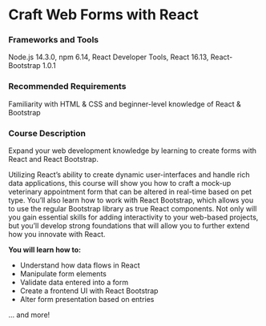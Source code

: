 
# Craft Web Forms with React

### Frameworks and Tools

Node.js 14.3.0, npm 6.14, React Developer Tools, React 16.13, React-Bootstrap 1.0.1

### Recommended Requirements

Familiarity with HTML & CSS and beginner-level knowledge of React & Bootstrap

### Course Description
Expand your web development knowledge by learning to create forms with React and React Bootstrap.

Utilizing React’s ability to create dynamic user-interfaces and handle rich data applications, this course will show you how to craft a mock-up veterinary appointment form that can be altered in real-time based on pet type. You’ll also learn how to work with React Bootstrap, which allows you to use the regular Bootstrap library as true React components. Not only will you gain essential skills for adding interactivity to your web-based projects, but you’ll develop strong foundations that will allow you to further extend how you innovate with React.

**You will learn how to:**

-   Understand how data flows in React
-   Manipulate form elements
-   Validate data entered into a form
-   Create a frontend UI with React Bootstrap
-   Alter form presentation based on entries

… and more!